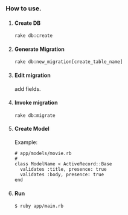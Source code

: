 ### How to use.

1. #### Create DB
   ```
   rake db:create
   ```

2. #### Generate Migration
   ```
   rake db:new_migration[create_table_name]
   ```

3. #### Edit migration
   add fields.

4. #### Invoke migration
   ```
   rake db:migrate
   ```

5. #### Create Model
   Example:

   ```
   # app/models/movie.rb
   #
   class ModelName < ActiveRecord::Base
     validates :title, presence: true
     validates :body, presence: true
   end
   ```

6. #### Run
   ```
   $ ruby app/main.rb
   ```